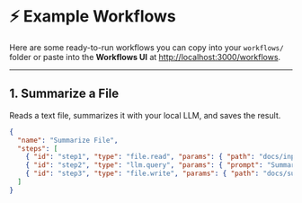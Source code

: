 # ⚡ Example Workflows

Here are some ready-to-run workflows you can copy into your `workflows/` folder or paste into the **Workflows UI** at [http://localhost:3000/workflows](http://localhost:3000/workflows).

---

## 1. Summarize a File

Reads a text file, summarizes it with your local LLM, and saves the result.

```json
{
  "name": "Summarize File",
  "steps": [
    { "id": "step1", "type": "file.read", "params": { "path": "docs/input.txt" } },
    { "id": "step2", "type": "llm.query", "params": { "prompt": "Summarize this text:\n\n{{step1}}" } },
    { "id": "step3", "type": "file.write", "params": { "path": "docs/summary.txt", "input": "step2" } }
  ]
}
